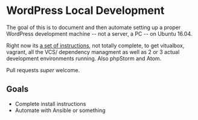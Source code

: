 # WordPress Local Development
The goal of this is to document and then automate setting up a proper WordPress development machine -- not a server, a PC -- on Ubuntu 16.04.

Right now its [a set of instructions](https://github.com/Shelob9/WordPress-Local-Development/blob/master/go-to-space-today.md), not totally complete, to get vitualbox, vagrant, all the VCS/ dependency managment as well as 2 or 3 actual development environments running. Also phpStorm and Atom.

Pull requests <em>super</em> welcome.


## Goals
* Complete install instructions
* Automate with Ansible or something
